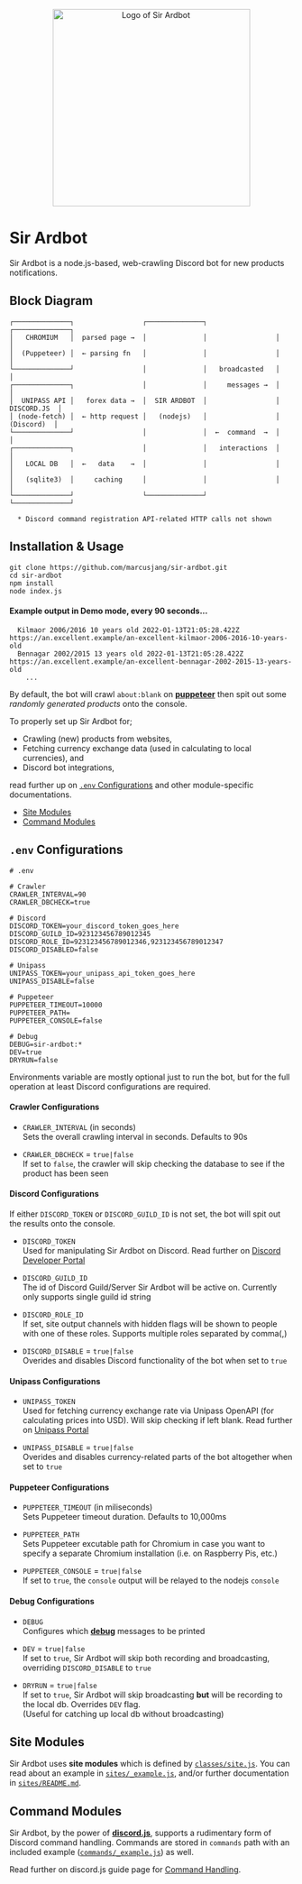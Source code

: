 <p align="center"><img src="https://user-images.githubusercontent.com/10116562/149304480-e64148b6-880a-4a28-bf6a-71abbae7423a.png" alt="Logo of Sir Ardbot" width="350"></p>

# Sir Ardbot
Sir Ardbot is a node.js-based, web-crawling Discord bot for new products notifications.


## Block Diagram
```
┌──────────────┐                 ┌──────────────┐                 ┌──────────────┐ 
│   CHROMIUM   │  parsed page →  │              │                 │              │
│  (Puppeteer) │  ← parsing fn   │              │                 │              │
└──────────────┘                 │              │   broadcasted   │              │
┌──────────────┐                 │              │     messages →  │              │
│  UNIPASS API │   forex data →  │  SIR ARDBOT  │                 │  DISCORD.JS  │
│ (node-fetch) │  ← http request │   (nodejs)   │                 │   (Discord)  │
└──────────────┘                 │              │  ←  command  →  │              │
┌──────────────┐                 │              │   interactions  │              │
│   LOCAL DB   │  ←   data    →  │              │                 │              │
│   (sqlite3)  │     caching     │              │                 │              │
└──────────────┘                 └──────────────┘                 └──────────────┘

  * Discord command registration API-related HTTP calls not shown
```


## Installation & Usage
```sh-session
git clone https://github.com/marcusjang/sir-ardbot.git
cd sir-ardbot
npm install
node index.js
```

#### Example output in Demo mode, every 90 seconds...
```
  Kilmaor 2006/2016 10 years old 2022-01-13T21:05:28.422Z https://an.excellent.example/an-excellent-kilmaor-2006-2016-10-years-old
  Bennagar 2002/2015 13 years old 2022-01-13T21:05:28.422Z https://an.excellent.example/an-excellent-bennagar-2002-2015-13-years-old
    ...
```
By default, the bot will crawl `about:blank` on [**puppeteer**](https://github.com/puppeteer/puppeteer/) then spit out some *randomly generated products* onto the console.

To properly set up Sir Ardbot for;
 * Crawling (new) products from websites,
 * Fetching currency exchange data (used in calculating to local currencies), and
 * Discord bot integrations,

read further up on [`.env` Configurations](#env-configurations) and other module-specific documentations.
 * [Site Modules](#site-modules)
 * [Command Modules](#command-modules)


## `.env` Configurations
```.env
# .env

# Crawler
CRAWLER_INTERVAL=90
CRAWLER_DBCHECK=true

# Discord
DISCORD_TOKEN=your_discord_token_goes_here
DISCORD_GUILD_ID=923123456789012345
DISCORD_ROLE_ID=923123456789012346,923123456789012347
DISCORD_DISABLED=false

# Unipass
UNIPASS_TOKEN=your_unipass_api_token_goes_here
UNIPASS_DISABLE=false

# Puppeteer
PUPPETEER_TIMEOUT=10000
PUPPETEER_PATH=
PUPPETEER_CONSOLE=false

# Debug
DEBUG=sir-ardbot:*
DEV=true
DRYRUN=false

```
Environments variable are mostly optional just to run the bot, but for the full operation at least Discord configurations are required.

#### Crawler Configurations
 * `CRAWLER_INTERVAL` (in seconds)  
   Sets the overall crawling interval in seconds. Defaults to 90s

 * `CRAWLER_DBCHECK` = `true|false`  
   If set to `false`, the crawler will skip checking the database to see if the product has been seen

#### Discord Configurations
If either `DISCORD_TOKEN` or `DISCORD_GUILD_ID` is not set, the bot will spit out the results onto the console.
 * `DISCORD_TOKEN`  
   Used for manipulating Sir Ardbot on Discord. Read further on [Discord Developer Portal](https://discord.com/developers/applications)
   
 * `DISCORD_GUILD_ID`  
   The id of Discord Guild/Server Sir Ardbot will be active on. Currently only supports single guild id string
   
 * `DISCORD_ROLE_ID`  
   If set, site output channels with hidden flags will be shown to people with one of these roles. Supports multiple roles separated by comma(,)

 * `DISCORD_DISABLE` = `true|false`  
   Overides and disables Discord functionality of the bot when set to `true`
    
#### Unipass Configurations
 * `UNIPASS_TOKEN`  
   Used for fetching currency exchange rate via Unipass OpenAPI (for calculating prices into USD). Will skip checking if left blank. Read further on [Unipass Portal](https://unipass.customs.go.kr/)
   
 * `UNIPASS_DISABLE` = `true|false`  
   Overides and disables currency-related parts of the bot altogether when set to `true`
   
#### Puppeteer Configurations
 * `PUPPETEER_TIMEOUT` (in miliseconds)  
   Sets Puppeteer timeout duration. Defaults to 10,000ms
   
 * `PUPPETEER_PATH`  
   Sets Puppeteer excutable path for Chromium in case you want to specify a separate Chromium installation (i.e. on Raspberry Pis, etc.)
   
 * `PUPPETEER_CONSOLE` = `true|false`  
   If set to `true`, the `console` output will be relayed to the nodejs `console`
   
#### Debug Configurations
 * `DEBUG`  
   Configures which [**debug**](https://github.com/debug-js/debug) messages to be printed
   
 * `DEV` = `true|false`  
   If set to `true`, Sir Ardbot will skip both recording and broadcasting, overriding `DISCORD_DISABLE` to `true`
   
 * `DRYRUN` = `true|false`  
   If set to `true`, Sir Ardbot will skip broadcasting **but** will be recording to the local db. Overrides `DEV` flag.  
   (Useful for catching up local db without broadcasting)


## Site Modules
Sir Ardbot uses **site modules** which is defined by [`classes/site.js`](classes/site.js). You can read about an example in [`sites/_example.js`](sites/_example.js), and/or further documentation in [`sites/README.md`](sites/README.md). 


## Command Modules
Sir Ardbot, by the power of [**discord.js**](https://github.com/discordjs/discord.js/), supports a rudimentary form of Discord command handling. Commands are stored in `commands` path with an included example ([`commands/_example.js`](commands/_example.js)) as well.

Read further on discord.js guide page for [Command Handling](https://discordjs.guide/creating-your-bot/command-handling.html).
